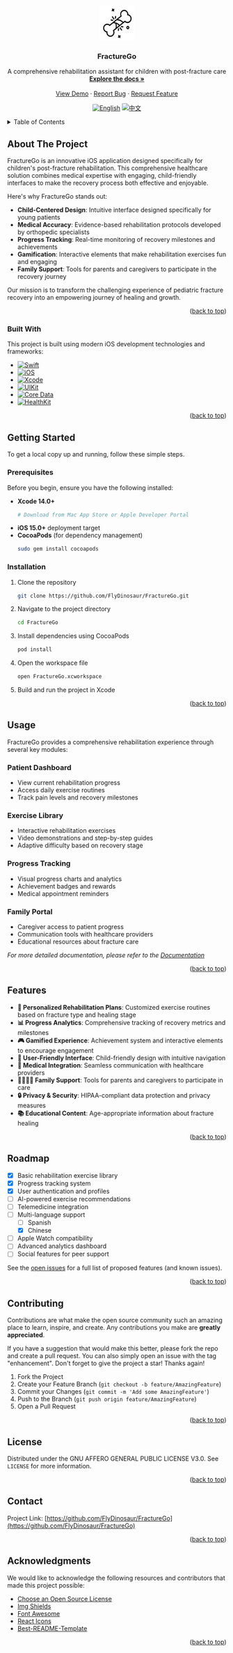 <div align="center">
  <a href="https://github.com/FlyDinosaur/FractureGo/docs">
    <img src="icon.svg" alt="Logo" width="80" height="80">
  </a>

  <h3 align="center">FractureGo</h3>

  <p align="center">
    A comprehensive rehabilitation assistant for children with post-fracture care
    <br />
    <a href="https://github.com/FlyDinosaur/FractureGo"><strong>Explore the docs »</strong></a>
    <br />
    <br />
    <a href="https://github.com/FlyDinosaur/FractureGo">View Demo</a>
    ·
    <a href="https://github.com/FlyDinosaur/FractureGo/issues">Report Bug</a>
    ·
    <a href="https://github.com/FlyDinosaur/FractureGo/issues">Request Feature</a>
  </p>
</div>

<!-- Language Toggle -->
<div align="center">
  
[![English](https://img.shields.io/badge/Language-English-blue)](README.md)
[![中文](https://img.shields.io/badge/语言-中文-red)](README_CN.md)

</div>

<!-- TABLE OF CONTENTS -->
<details>
  <summary>Table of Contents</summary>
  <ol>
    <li>
      <a href="#about-the-project">About The Project</a>
      <ul>
        <li><a href="#built-with">Built With</a></li>
      </ul>
    </li>
    <li>
      <a href="#getting-started">Getting Started</a>
      <ul>
        <li><a href="#prerequisites">Prerequisites</a></li>
        <li><a href="#installation">Installation</a></li>
      </ul>
    </li>
    <li><a href="#usage">Usage</a></li>
    <li><a href="#features">Features</a></li>
    <li><a href="#roadmap">Roadmap</a></li>
    <li><a href="#contributing">Contributing</a></li>
    <li><a href="#license">License</a></li>
    <li><a href="#contact">Contact</a></li>
    <li><a href="#acknowledgments">Acknowledgments</a></li>
  </ol>
</details>

<!-- ABOUT THE PROJECT -->
## About The Project

FractureGo is an innovative iOS application designed specifically for children's post-fracture rehabilitation. This comprehensive healthcare solution combines medical expertise with engaging, child-friendly interfaces to make the recovery process both effective and enjoyable.

Here's why FractureGo stands out:
* **Child-Centered Design**: Intuitive interface designed specifically for young patients
* **Medical Accuracy**: Evidence-based rehabilitation protocols developed by orthopedic specialists
* **Progress Tracking**: Real-time monitoring of recovery milestones and achievements
* **Gamification**: Interactive elements that make rehabilitation exercises fun and engaging
* **Family Support**: Tools for parents and caregivers to participate in the recovery journey

Our mission is to transform the challenging experience of pediatric fracture recovery into an empowering journey of healing and growth.

<p align="right">(<a href="#readme-top">back to top</a>)</p>

### Built With

This project is built using modern iOS development technologies and frameworks:

* [![Swift][Swift.org]][Swift-url]
* [![iOS][iOS.apple]][iOS-url]
* [![Xcode][Xcode.apple]][Xcode-url]
* [![UIKit][UIKit.apple]][UIKit-url]
* [![Core Data][CoreData.apple]][CoreData-url]
* [![HealthKit][HealthKit.apple]][HealthKit-url]

<p align="right">(<a href="#readme-top">back to top</a>)</p>

<!-- GETTING STARTED -->
## Getting Started

To get a local copy up and running, follow these simple steps.

### Prerequisites

Before you begin, ensure you have the following installed:

* **Xcode 14.0+**
  ```sh
  # Download from Mac App Store or Apple Developer Portal
  ```
* **iOS 15.0+** deployment target
* **CocoaPods** (for dependency management)
  ```sh
  sudo gem install cocoapods
  ```

### Installation

1. Clone the repository
   ```sh
   git clone https://github.com/FlyDinosaur/FractureGo.git
   ```
2. Navigate to the project directory
   ```sh
   cd FractureGo
   ```
3. Install dependencies using CocoaPods
   ```sh
   pod install
   ```
4. Open the workspace file
   ```sh
   open FractureGo.xcworkspace
   ```
5. Build and run the project in Xcode

<p align="right">(<a href="#readme-top">back to top</a>)</p>

<!-- USAGE EXAMPLES -->
## Usage

FractureGo provides a comprehensive rehabilitation experience through several key modules:

### Patient Dashboard
- View current rehabilitation progress
- Access daily exercise routines
- Track pain levels and recovery milestones

### Exercise Library
- Interactive rehabilitation exercises
- Video demonstrations and step-by-step guides
- Adaptive difficulty based on recovery stage

### Progress Tracking
- Visual progress charts and analytics
- Achievement badges and rewards
- Medical appointment reminders

### Family Portal
- Caregiver access to patient progress
- Communication tools with healthcare providers
- Educational resources about fracture care

_For more detailed documentation, please refer to the [Documentation](https://github.com/FlyDinosaur/FractureGo/wiki)_

<p align="right">(<a href="#readme-top">back to top</a>)</p>

<!-- FEATURES -->
## Features

- **🎯 Personalized Rehabilitation Plans**: Customized exercise routines based on fracture type and healing stage
- **📊 Progress Analytics**: Comprehensive tracking of recovery metrics and milestones
- **🎮 Gamified Experience**: Achievement system and interactive elements to encourage engagement
- **📱 User-Friendly Interface**: Child-friendly design with intuitive navigation
- **🏥 Medical Integration**: Seamless communication with healthcare providers
- **👨‍👩‍👧‍👦 Family Support**: Tools for parents and caregivers to participate in care
- **🔒 Privacy & Security**: HIPAA-compliant data protection and privacy measures
- **📚 Educational Content**: Age-appropriate information about fracture healing

<p align="right">(<a href="#readme-top">back to top</a>)</p>

<!-- ROADMAP -->
## Roadmap

- [x] Basic rehabilitation exercise library
- [x] Progress tracking system
- [x] User authentication and profiles
- [ ] AI-powered exercise recommendations
- [ ] Telemedicine integration
- [ ] Multi-language support
    - [ ] Spanish
    - [x] Chinese
- [ ] Apple Watch compatibility
- [ ] Advanced analytics dashboard
- [ ] Social features for peer support

See the [open issues](https://github.com/FlyDinosaur/FractureGo/issues) for a full list of proposed features (and known issues).

<p align="right">(<a href="#readme-top">back to top</a>)</p>

<!-- CONTRIBUTING -->
## Contributing

Contributions are what make the open source community such an amazing place to learn, inspire, and create. Any contributions you make are **greatly appreciated**.

If you have a suggestion that would make this better, please fork the repo and create a pull request. You can also simply open an issue with the tag "enhancement".
Don't forget to give the project a star! Thanks again!

1. Fork the Project
2. Create your Feature Branch (`git checkout -b feature/AmazingFeature`)
3. Commit your Changes (`git commit -m 'Add some AmazingFeature'`)
4. Push to the Branch (`git push origin feature/AmazingFeature`)
5. Open a Pull Request

<p align="right">(<a href="#readme-top">back to top</a>)</p>

<!-- LICENSE -->
## License

Distributed under the GNU AFFERO GENERAL PUBLIC LICENSE V3.0. See `LICENSE` for more information.

<p align="right">(<a href="#readme-top">back to top</a>)</p>

<!-- CONTACT -->
## Contact

Project Link: [https://github.com/FlyDinosaur/FractureGo](https://github.com/FlyDinosaur/FractureGo)

<p align="right">(<a href="#readme-top">back to top</a>)</p>

<!-- ACKNOWLEDGMENTS -->
## Acknowledgments

We would like to acknowledge the following resources and contributors that made this project possible:

* [Choose an Open Source License](https://choosealicense.com)
* [Img Shields](https://shields.io)
* [Font Awesome](https://fontawesome.com)
* [React Icons](https://react-icons.github.io/react-icons/search)
* [Best-README-Template](https://github.com/othneildrew/Best-README-Template)

<p align="right">(<a href="#readme-top">back to top</a>)</p>

<!-- MARKDOWN LINKS & IMAGES -->
[Swift.org]: https://img.shields.io/badge/Swift-FA7343?style=for-the-badge&logo=swift&logoColor=white
[Swift-url]: https://swift.org/
[iOS.apple]: https://img.shields.io/badge/iOS-000000?style=for-the-badge&logo=ios&logoColor=white
[iOS-url]: https://developer.apple.com/ios/
[Xcode.apple]: https://img.shields.io/badge/Xcode-007ACC?style=for-the-badge&logo=Xcode&logoColor=white
[Xcode-url]: https://developer.apple.com/xcode/
[UIKit.apple]: https://img.shields.io/badge/UIKit-2396F3?style=for-the-badge&logo=UIKit&logoColor=white
[UIKit-url]: https://developer.apple.com/documentation/uikit
[CoreData.apple]: https://img.shields.io/badge/Core%20Data-FC3D39?style=for-the-badge&logo=CoreData&logoColor=white
[CoreData-url]: https://developer.apple.com/documentation/coredata
[HealthKit.apple]: https://img.shields.io/badge/HealthKit-FF2D92?style=for-the-badge&logo=HealthKit&logoColor=white
[HealthKit-url]: https://developer.apple.com/documentation/healthkit
